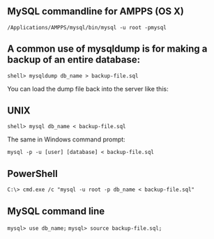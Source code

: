 MySQL commandline for AMPPS (OS X)
--
```/Applications/AMPPS/mysql/bin/mysql -u root -pmysql```

A common use of mysqldump is for making a backup of an entire database:
--

```shell> mysqldump db_name > backup-file.sql```

You can load the dump file back into the server like this:

UNIX
--

```shell> mysql db_name < backup-file.sql```

The same in Windows command prompt:

```mysql -p -u [user] [database] < backup-file.sql```

PowerShell
--

```C:\> cmd.exe /c "mysql -u root -p db_name < backup-file.sql"```

MySQL command line
--

```mysql> use db_name;```
```mysql> source backup-file.sql;```
